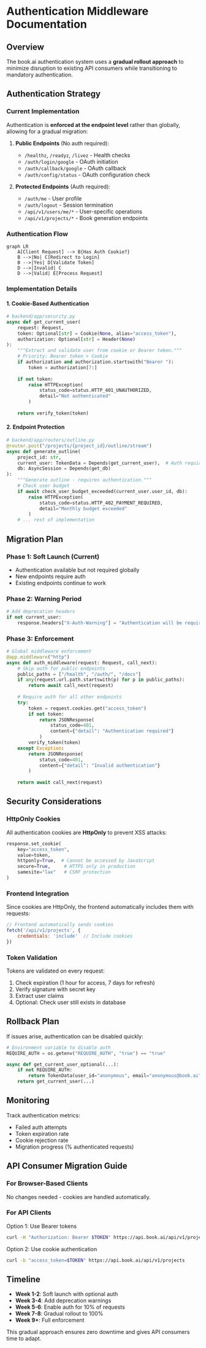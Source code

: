 # Authentication Middleware Documentation

## Overview

The book.ai authentication system uses a **gradual rollout approach** to minimize disruption to existing API consumers while transitioning to mandatory authentication.

## Authentication Strategy

### Current Implementation

Authentication is **enforced at the endpoint level** rather than globally, allowing for a gradual migration:

1. **Public Endpoints** (No auth required):
   - `/healthz`, `/readyz`, `/livez` - Health checks
   - `/auth/login/google` - OAuth initiation
   - `/auth/callback/google` - OAuth callback
   - `/auth/config/status` - OAuth configuration check

2. **Protected Endpoints** (Auth required):
   - `/auth/me` - User profile
   - `/auth/logout` - Session termination
   - `/api/v1/users/me/*` - User-specific operations
   - `/api/v1/projects/*` - Book generation endpoints

### Authentication Flow

```mermaid
graph LR
    A[Client Request] --> B{Has Auth Cookie?}
    B -->|No| C[Redirect to Login]
    B -->|Yes| D[Validate Token]
    D -->|Invalid| C
    D -->|Valid| E[Process Request]
```

### Implementation Details

#### 1. Cookie-Based Authentication
```python
# backend/app/security.py
async def get_current_user(
    request: Request,
    token: Optional[str] = Cookie(None, alias="access_token"),
    authorization: Optional[str] = Header(None)
):
    """Extract and validate user from cookie or Bearer token."""
    # Priority: Bearer token > Cookie
    if authorization and authorization.startswith("Bearer "):
        token = authorization[7:]
    
    if not token:
        raise HTTPException(
            status_code=status.HTTP_401_UNAUTHORIZED,
            detail="Not authenticated"
        )
    
    return verify_token(token)
```

#### 2. Endpoint Protection
```python
# backend/app/routers/outline.py
@router.post("/projects/{project_id}/outline/stream")
async def generate_outline(
    project_id: str,
    current_user: TokenData = Depends(get_current_user),  # Auth required
    db: AsyncSession = Depends(get_db)
):
    """Generate outline - requires authentication."""
    # Check user budget
    if await check_user_budget_exceeded(current_user.user_id, db):
        raise HTTPException(
            status_code=status.HTTP_402_PAYMENT_REQUIRED,
            detail="Monthly budget exceeded"
        )
    # ... rest of implementation
```

## Migration Plan

### Phase 1: Soft Launch (Current)
- Authentication available but not required globally
- New endpoints require auth
- Existing endpoints continue to work

### Phase 2: Warning Period
```python
# Add deprecation headers
if not current_user:
    response.headers["X-Auth-Warning"] = "Authentication will be required starting 2025-09-01"
```

### Phase 3: Enforcement
```python
# Global middleware enforcement
@app.middleware("http")
async def auth_middleware(request: Request, call_next):
    # Skip auth for public endpoints
    public_paths = ["/health", "/auth/", "/docs"]
    if any(request.url.path.startswith(p) for p in public_paths):
        return await call_next(request)
    
    # Require auth for all other endpoints
    try:
        token = request.cookies.get("access_token")
        if not token:
            return JSONResponse(
                status_code=401,
                content={"detail": "Authentication required"}
            )
        verify_token(token)
    except Exception:
        return JSONResponse(
            status_code=401,
            content={"detail": "Invalid authentication"}
        )
    
    return await call_next(request)
```

## Security Considerations

### HttpOnly Cookies
All authentication cookies are **HttpOnly** to prevent XSS attacks:
```python
response.set_cookie(
    key="access_token",
    value=token,
    httponly=True,  # Cannot be accessed by JavaScript
    secure=True,     # HTTPS only in production
    samesite="lax"   # CSRF protection
)
```

### Frontend Integration
Since cookies are HttpOnly, the frontend automatically includes them with requests:
```javascript
// Frontend automatically sends cookies
fetch('/api/v1/projects', {
    credentials: 'include'  // Include cookies
})
```

### Token Validation
Tokens are validated on every request:
1. Check expiration (1 hour for access, 7 days for refresh)
2. Verify signature with secret key
3. Extract user claims
4. Optional: Check user still exists in database

## Rollback Plan

If issues arise, authentication can be disabled quickly:

```python
# Environment variable to disable auth
REQUIRE_AUTH = os.getenv("REQUIRE_AUTH", "true") == "true"

async def get_current_user_optional(...):
    if not REQUIRE_AUTH:
        return TokenData(user_id="anonymous", email="anonymous@book.ai", role="author")
    return get_current_user(...)
```

## Monitoring

Track authentication metrics:
- Failed auth attempts
- Token expiration rate
- Cookie rejection rate
- Migration progress (% authenticated requests)

## API Consumer Migration Guide

### For Browser-Based Clients
No changes needed - cookies are handled automatically.

### For API Clients
Option 1: Use Bearer tokens
```bash
curl -H "Authorization: Bearer $TOKEN" https://api.book.ai/api/v1/projects
```

Option 2: Use cookie authentication
```bash
curl -b "access_token=$TOKEN" https://api.book.ai/api/v1/projects
```

## Timeline

- **Week 1-2**: Soft launch with optional auth
- **Week 3-4**: Add deprecation warnings
- **Week 5-6**: Enable auth for 10% of requests
- **Week 7-8**: Gradual rollout to 100%
- **Week 9+**: Full enforcement

This gradual approach ensures zero downtime and gives API consumers time to adapt.